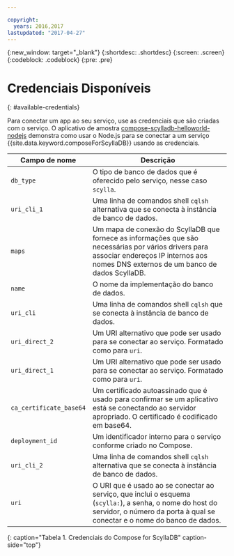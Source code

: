 ```yaml
---

copyright:
  years: 2016,2017
lastupdated: "2017-04-27"
---
```


{:new_window: target="_blank"}
{:shortdesc: .shortdesc}
{:screen: .screen}
{:codeblock: .codeblock}
{:pre: .pre}

# Credenciais Disponíveis
{: #available-credentials}

Para conectar um app ao seu serviço, use as credenciais que são criadas com o serviço. O aplicativo de amostra [compose-scylladb-helloworld-nodejs](https://github.com/IBM-Bluemix/compose-scylladb-helloworld-nodejs) demonstra como usar o Node.js para se conectar a um serviço {{site.data.keyword.composeForScyllaDB}} usando as credenciais.

Campo de nome|Descrição
----------|-----------
`db_type`|O tipo de banco de dados que é oferecido pelo serviço, nesse caso `scylla`.
`uri_cli_1`|Uma linha de comandos shell `cqlsh` alternativa que se conecta à instância de banco de dados.
`maps`|Um mapa de conexão do ScyllaDB que fornece as informações que são necessárias por vários drivers para associar endereços IP internos aos nomes DNS externos de um banco de dados ScyllaDB.
`name`|O nome da implementação do banco de dados.
`uri_cli`|Uma linha de comandos shell `cqlsh` que se conecta à instância de banco de dados.
`uri_direct_2`|Um URI alternativo que pode ser usado para se conectar ao serviço. Formatado como para `uri`.
`uri_direct_1`|Um URI alternativo que pode ser usado para se conectar ao serviço. Formatado como para `uri`.
`ca_certificate_base64`|Um certificado autoassinado que é usado para confirmar se um aplicativo está se conectando ao servidor apropriado. O certificado é codificado em base64.
`deployment_id`|Um identificador interno para o serviço conforme criado no Compose.
`uri_cli_2`|Uma linha de comandos shell `cqlsh` alternativa que se conecta à instância de banco de dados.
`uri`|O URI que é usado ao se conectar ao serviço, que inclui o esquema (`scylla:`), a senha, o nome do host do servidor, o número da porta à qual se conectar e o nome do banco de dados.
{: caption="Tabela 1. Credenciais do Compose for ScyllaDB" caption-side="top"}
